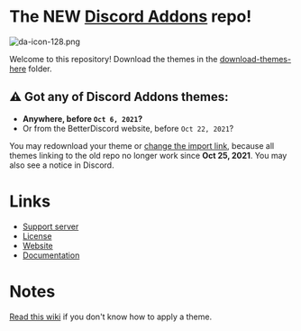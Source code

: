 # The NEW [Discord Addons](https://discord-addons.github.io/main) repo!

![da-icon-128.png](https://user-images.githubusercontent.com/87938141/128053815-82893338-c843-4b98-86ff-f8f3aee76fb2.png)

Welcome to this repository! Download the themes in the [download-themes-here](https://github.com/discord-addons/discord-addons/tree/master/download-themes-here) folder.

## ⚠ Got any of Discord Addons themes:
- **Anywhere, before `Oct 6, 2021`?**
- Or from the BetterDiscord website, before `Oct 22, 2021`?

You may redownload your theme or [change the import link](https://8io.gitbook.io/discord-addons/outdated-themes/update-the-import-link), because all themes linking to the old repo no longer work since **Oct 25, 2021**. You may also see a notice in Discord.

# Links

- [Support server](https://discord.gg/g9heA3p6WW)
- [License](https://github.com/discord-addons/discord-addons/blob/master/LICENSE.md)
- [Website](https://discord-addons.github.io/main)
- [Documentation](https://8io.gitbook.io/discord-addons/)

# Notes

[Read this wiki](https://github.com/discord-addons/discord-addons/wiki) if you don't know how to apply a theme.
